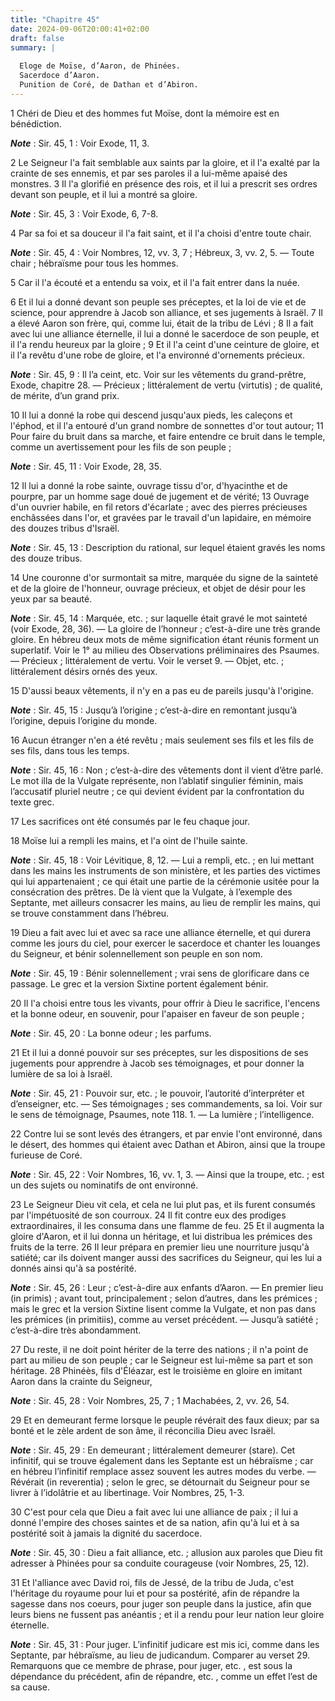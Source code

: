 ```yaml
---
title: "Chapitre 45"
date: 2024-09-06T20:00:41+02:00
draft: false
summary: |
  
  Eloge de Moïse, d’Aaron, de Phinées.
  Sacerdoce d’Aaron.
  Punition de Coré, de Dathan et d’Abiron.
---
```



1 Chéri de Dieu et des hommes fut Moïse, dont la mémoire est en bénédiction.

***Note*** :  Sir. 45, 1 : Voir Exode, 11, 3.

2 Le Seigneur l'a fait semblable aux saints par la gloire, et il l'a exalté par la crainte de ses ennemis, et par ses paroles il a lui-même apaisé des monstres. 3 Il l'a glorifié en présence des rois, et il lui a prescrit ses ordres devant son peuple, et il lui a montré sa gloire.

***Note*** :  Sir. 45, 3 : Voir Exode, 6, 7-8.

4 Par sa foi et sa douceur il l'a fait saint, et il l'a choisi d'entre toute chair.

***Note*** :  Sir. 45, 4 : Voir Nombres, 12, vv. 3, 7 ; Hébreux, 3, vv. 2, 5. ― Toute chair ; hébraïsme pour tous les hommes.

5 Car il l'a écouté et a entendu sa voix, et il l'a fait entrer dans la nuée.


6 Et il lui a donné devant son peuple ses préceptes, et la loi de vie et de science, pour apprendre à Jacob son alliance, et ses jugements à Israël. 7 Il a élevé Aaron son frère, qui, comme lui, était de la tribu de Lévi ; 8 Il a fait avec lui une alliance éternelle, il lui a donné le sacerdoce de son peuple, et il l'a rendu heureux par la gloire ; 9 Et il l'a ceint d'une ceinture de gloire, et il l'a revêtu d'une robe de gloire, et l'a environné d'ornements précieux.

***Note*** :  Sir. 45, 9 : Il l’a ceint, etc. Voir sur les vêtements du grand-prêtre, Exode, chapitre 28. ― Précieux ; littéralement de vertu (virtutis) ; de qualité, de mérite, d’un grand prix.

10 Il lui a donné la robe qui descend jusqu'aux pieds, les caleçons et l'éphod, et il l'a entouré d'un grand nombre de sonnettes d'or tout autour; 11 Pour faire du bruit dans sa marche, et faire entendre ce bruit dans le temple, comme un avertissement pour les fils de son peuple ;

***Note*** :  Sir. 45, 11 : Voir Exode, 28, 35.

12 Il lui a donné la robe sainte, ouvrage tissu d'or, d'hyacinthe et de pourpre, par un homme sage doué de jugement et de vérité; 13 Ouvrage d'un ouvrier habile, en fil retors d'écarlate ; avec des pierres précieuses enchâssées dans l'or, et gravées par le travail d'un lapidaire, en mémoire des douzes tribus d'Israël.

***Note*** :  Sir. 45, 13 : Description du rational, sur lequel étaient gravés les noms des douze tribus.


14 Une couronne d'or surmontait sa mitre, marquée du signe de la sainteté et de la gloire de l'honneur, ouvrage précieux, et objet de désir pour les yeux par sa beauté.

***Note*** :  Sir. 45, 14 : Marquée, etc. ; sur laquelle était gravé le mot sainteté (voir Exode, 28, 36). ― La gloire de l’honneur ; c’est-à-dire une très grande gloire. En hébreu deux mots de même signification étant réunis forment un superlatif. Voir le 1° au milieu des Observations préliminaires des Psaumes. ― Précieux ; littéralement de vertu. Voir le verset 9. ― Objet, etc. ; littéralement désirs ornés des yeux.

15 D'aussi beaux vêtements, il n'y en a pas eu de pareils jusqu'à l'origine.

***Note*** :  Sir. 45, 15 : Jusqu’à l’origine ; c’est-à-dire en remontant jusqu’à l’origine, depuis l’origine du monde.

16 Aucun étranger n'en a été revêtu ; mais seulement ses fils et les fils de ses fils, dans tous les temps.

***Note*** :  Sir. 45, 16 : Non ; c’est-à-dire des vêtements dont il vient d’être parlé. Le mot illa de la Vulgate représente, non l’ablatif singulier féminin, mais l’accusatif pluriel neutre ; ce qui devient évident par la confrontation du texte grec.

17 Les sacrifices ont été consumés par le feu chaque jour.


18 Moïse lui a rempli les mains, et l'a oint de l'huile sainte.

***Note*** :  Sir. 45, 18 : Voir Lévitique, 8, 12. ― Lui a rempli, etc. ; en lui mettant dans les mains les instruments de son ministère, et les parties des victimes qui lui appartenaient ; ce qui était une partie de la cérémonie usitée pour la consécration des prêtres. De là vient que la Vulgate, à l’exemple des Septante, met ailleurs consacrer les mains, au lieu de remplir les mains, qui se trouve constamment dans l’hébreu.

19 Dieu a fait avec lui et avec sa race une alliance éternelle, et qui durera comme les jours du ciel, pour exercer le sacerdoce et chanter les louanges du Seigneur, et bénir solennellement son peuple en son nom.

***Note*** :  Sir. 45, 19 : Bénir solennellement ; vrai sens de glorificare dans ce passage. Le grec et la version Sixtine portent également bénir.


20 Il l'a choisi entre tous les vivants, pour offrir à Dieu le sacrifice, l'encens et la bonne odeur, en souvenir, pour l'apaiser en faveur de son peuple ;

***Note*** :  Sir. 45, 20 : La bonne odeur ; les parfums.

21 Et il lui a donné pouvoir sur ses préceptes, sur les dispositions de ses jugements pour apprendre à Jacob ses témoignages, et pour donner la lumière de sa loi à Israël.

***Note*** :  Sir. 45, 21 : Pouvoir sur, etc. ; le pouvoir, l’autorité d’interpréter et d’enseigner, etc. ― Ses témoignages ; ses commandements, sa loi. Voir sur le sens de témoignage, Psaumes, note 118. 1. ― La lumière ; l’intelligence.

22 Contre lui se sont levés des étrangers, et par envie l'ont environné, dans le désert, des hommes qui étaient avec Dathan et Abiron, ainsi que la troupe furieuse de Coré.

***Note*** :  Sir. 45, 22 : Voir Nombres, 16, vv. 1, 3. ― Ainsi que la troupe, etc. ; est un des sujets ou nominatifs de ont environné.


23 Le Seigneur Dieu vit cela, et cela ne lui plut pas, et ils furent consumés par l'impétuosité de son courroux. 24 Il fit contre eux des prodiges extraordinaires, il les consuma dans une flamme de feu. 25 Et il augmenta la gloire d'Aaron, et il lui donna un héritage, et lui distribua les prémices des fruits de la terre. 26 Il leur prépara en premier lieu une nourriture jusqu'à satiété; car ils doivent manger aussi des sacrifices du Seigneur, qui les lui a donnés ainsi qu'à sa postérité.

***Note*** :  Sir. 45, 26 : Leur ; c’est-à-dire aux enfants d’Aaron. ― En premier lieu (in primis) ; avant tout, principalement ; selon d’autres, dans les prémices ; mais le grec et la version Sixtine lisent comme la Vulgate, et non pas dans les prémices (in primitiis), comme au verset précédent. ― Jusqu’à satiété ; c’est-à-dire très abondamment.

27 Du reste, il ne doit point hériter de la terre des nations ; il n'a point de part au milieu de son peuple ; car le Seigneur est lui-même sa part et son héritage. 28 Phinéès, fils d'Éléazar, est le troisième en gloire en imitant Aaron dans la crainte du Seigneur,

***Note*** :  Sir. 45, 28 : Voir Nombres, 25, 7 ; 1 Machabées, 2, vv. 26, 54.

29 Et en demeurant ferme lorsque le peuple révérait des faux dieux; par sa bonté et le zèle ardent de son âme, il réconcilia Dieu avec Israël.

***Note*** :  Sir. 45, 29 : En demeurant ; littéralement demeurer (stare). Cet infinitif, qui se trouve également dans les Septante est un hébraïsme ; car en hébreu l’infinitif remplace assez souvent les autres modes du verbe. ― Révérait (in reverentia) ; selon le grec, se détournait du Seigneur pour se livrer à l’idolâtrie et au libertinage. Voir Nombres, 25, 1-3.

30 C'est pour cela que Dieu a fait avec lui une alliance de paix ; il lui a donné l'empire des choses saintes et de sa nation, afin qu'à lui et à sa postérité soit à jamais la dignité du sacerdoce.

***Note*** :  Sir. 45, 30 : Dieu a fait alliance, etc. ; allusion aux paroles que Dieu fit adresser à Phinées pour sa conduite courageuse (voir Nombres, 25, 12).

31 Et l'alliance avec David roi, fils de Jessé, de la tribu de Juda, c'est l'héritage du royaume pour lui et pour sa postérité, afin de répandre la sagesse dans nos coeurs, pour juger son peuple dans la justice, afin que leurs biens ne fussent pas anéantis ; et il a rendu pour leur nation leur gloire éternelle.

***Note*** :  Sir. 45, 31 : Pour juger. L’infinitif judicare est mis ici, comme dans les Septante, par hébraïsme, au lieu de judicandum. Comparer au verset 29. Remarquons que ce membre de phrase, pour juger, etc. , est sous la dépendance du précédent, afin de répandre, etc. , comme un effet l’est de sa cause.

